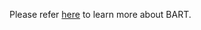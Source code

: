 Please refer [here](https://sshleifer.github.io/blog_v2/jupyter/2020/03/12/bart.html) to learn more about BART.
